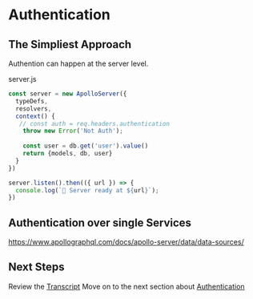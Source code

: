 # Authentication

## The Simpliest Approach

Authention can happen at the server level. 

server.js
```javascript
const server = new ApolloServer({
  typeDefs,
  resolvers,
  context() {
   // const auth = req.headers.authentication
    throw new Error('Not Auth');
    
    const user = db.get('user').value()
    return {models, db, user}
  }
})

server.listen().then(({ url }) => {
  console.log(`🚀 Server ready at ${url}`);
})
```

## Authentication over single Services
https://www.apollographql.com/docs/apollo-server/data/data-sources/

## Next Steps
Review the [Transcript](../05-transcripts/26-authentication.txt)
Move on to the next section about [Authentication](05-further-reading.md)